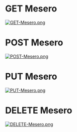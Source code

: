 # GET Mesero
[![GET-Mesero.png](https://i.postimg.cc/9fbQpzH6/GET-Mesero.png)](https://postimg.cc/3yyhr8R1)

# POST Mesero
[![POST-Mesero.png](https://i.postimg.cc/zv6BgMY3/POST-Mesero.png)](https://postimg.cc/kRNqrT4d)

# PUT Mesero
[![PUT-Mesero.png](https://i.postimg.cc/dQyLMs2y/PUT-Mesero.png)](https://postimg.cc/3W3KmHb8)

# DELETE Mesero
[![DELETE-Mesero.png](https://i.postimg.cc/MpWTj1h7/DELETE-Mesero.png)](https://postimg.cc/CzQY3nM5)
